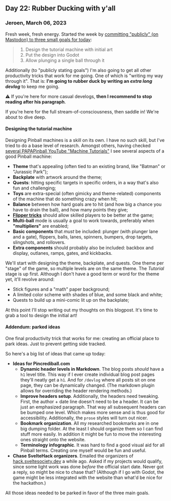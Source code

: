 ## Day 22: Rubber Ducking with y'all

### **Jeroen**, March 06, 2023

Fresh week, fresh energy.
Started the week by [committing "publicly" (on Mastodon) to three small goals for today](https://mastodon.social/@jeroenheijmans/109975463331122581):

> 1. Design the tutorial machine with initial art
> 2. Put the design into Godot
> 3. Allow plunging a single ball through it

Additionally (to "publicly stating goals") I'm also going to get all other productivity tricks that work for me going.
One of which is "writing my way through it".
That is: **I'm going to rubber duck by writing an _extra long devlog_** to keep me going.

⚠ If you're here for more casual develogs, **then I recommend to stop reading after his paragraph**.

If you're here for the full stream-of-consciousness, then saddle in! We're about to dive deep.

#### Designing the tutorial machine

Designing Pinball machines is a skill on its own.
I have no such skill, but I've tried to do a base level of research.
Amongst others, having checked [several PAPAPinball YouTube "Machine Tutorials"](https://www.youtube.com/watch?v=XSw7fK6x1mw&list=PL-WQLGFMr97CQpOQDEvRqAiSqcvSuK11h&index=3)
I see several aspects of a good Pinball machine:

- **Theme** that's appealing (often tied to an existing brand, like "Batman" or "Jurassic Park");
- **Backplate** with artwork around the theme;
- **Quests**: hitting specific targets in specific orders, in a way that's also fun and challenging;
- **Toys** are extra-special (often gimicky and theme-related) components of the machine that do something crazy when hit;
- **Balance** between how hard goals are to hit (and how big a chance you have to drain the ball), and how many points they give;
- [**Flipper tricks**](https://www.youtube.com/watch?v=r_7TQ6wRZdw&list=PL-WQLGFMr97DnxeE1Rmi-wAwa-Vm7D-7i) should allow skilled players to be better at the game;
- **Multi-ball** mode is usually a goal to work towards, preferably when **"multipliers"** are enabled;
- **Basic components** that _must_ be included:
  plunger (with plunger lane and a gate),
  flippers,
  balls,
  lanes,
  spinners,
  bumpers,
  drop targets,
  slingshots,
  and rollovers.
- **Extra components** should probably also be included:
  backbox and display,
  outlanes,
  ramps,
  gates,
  and kickbacks.

We'll start with designing the theme, backplate, and quests.
One theme per "stage" of the game, so multiple levels are on the same theme.
The _Tutorial_ stage is up first.
Although I don't have a good term or word for the theme yet, it'll revolve around:

- Stick figures and a "math" paper background;
- A limited color scheme with shades of blue, and some black and white;
- Quests to build up a mini-comic lit up on the backplate;

At this point I'll stop writing out my thoughts on this blogpost.
It's time to grab a tool to design the initial art!

#### Addendum: parked ideas

One final productivity trick that works for me:
creating an official place to park ideas.
Just to prevent getting side tracked.

So here's a big list of ideas that came up today:

- **Ideas for Pincrediball.com**
  - **Dynamic header levels in Markdown**.
    The blog posts _should_ have a `h1` level title.
    This way if I ever create individual blog post pages they'll neatly get a `h1`.
    And for `/devlog` where all posts sit on one page, they can be dynamically changed.
    (The markdown plugin allows for overriding the header rendering methods.)
  - **Improve headers setup**.
    Additionally, the headers need tweaking.
    First, the author + date line doesn't need to be a header.
    It can be just an emphasized paragraph.
    That way all subsequent headers can be bumped one level.
    Which makes more sense and is thus good for accessibility.
    Additionally, the `prose` styles will turn out nicer.
  - **Bookmark organization**.
    All my researched bookmarks are in one big dumping folder.
    At the least I should organize them so I can find stuff more easily.
    In addition it might be fun to move the interesting ones straight onto the website.
  - **Terminology infographic**.
    It was hard to find a good visual aid for all Pinball terms.
    Creating one myself would be fun and useful.
- **Chase SvelteHack organizers**.
  Emailed the organizers of [hack.sveltesociety.dev](https://hack.sveltesociety.dev/) a while ago.
  Asked if my projects would qualify, since some light work was done _before_ the official start date.
  Never got a reply, so might be nice to chase that?
  (Although if I go with Godot, the game might be less integrated with the website than what'd be nice for the hackathon.)

All those ideas needed to be parked in favor of the three main goals.
